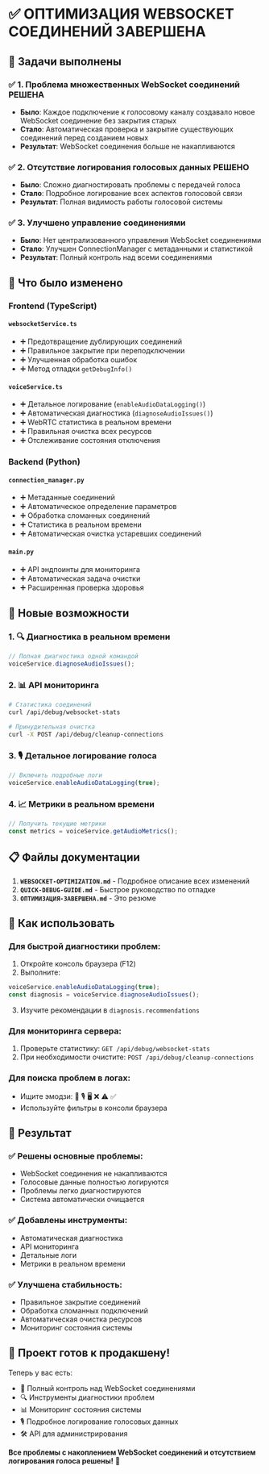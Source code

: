 # ✅ ОПТИМИЗАЦИЯ WEBSOCKET СОЕДИНЕНИЙ ЗАВЕРШЕНА

## 🎯 Задачи выполнены

### ✅ 1. Проблема множественных WebSocket соединений РЕШЕНА
- **Было**: Каждое подключение к голосовому каналу создавало новое WebSocket соединение без закрытия старых
- **Стало**: Автоматическая проверка и закрытие существующих соединений перед созданием новых
- **Результат**: WebSocket соединения больше не накапливаются

### ✅ 2. Отсутствие логирования голосовых данных РЕШЕНО  
- **Было**: Сложно диагностировать проблемы с передачей голоса
- **Стало**: Подробное логирование всех аспектов голосовой связи
- **Результат**: Полная видимость работы голосовой системы

### ✅ 3. Улучшено управление соединениями
- **Было**: Нет централизованного управления WebSocket соединениями
- **Стало**: Улучшен ConnectionManager с метаданными и статистикой
- **Результат**: Полный контроль над всеми соединениями

## 🔧 Что было изменено

### Frontend (TypeScript)

#### `websocketService.ts`
- ➕ Предотвращение дублирующих соединений
- ➕ Правильное закрытие при переподключении
- ➕ Улучшенная обработка ошибок
- ➕ Метод отладки `getDebugInfo()`

#### `voiceService.ts`
- ➕ Детальное логирование (`enableAudioDataLogging()`)
- ➕ Автоматическая диагностика (`diagnoseAudioIssues()`)
- ➕ WebRTC статистика в реальном времени
- ➕ Правильная очистка всех ресурсов
- ➕ Отслеживание состояния отключения

### Backend (Python)

#### `connection_manager.py`
- ➕ Метаданные соединений
- ➕ Автоматическое определение параметров
- ➕ Обработка сломанных соединений
- ➕ Статистика в реальном времени
- ➕ Автоматическая очистка устаревших соединений

#### `main.py`
- ➕ API эндпоинты для мониторинга
- ➕ Автоматическая задача очистки
- ➕ Расширенная проверка здоровья

## 🚀 Новые возможности

### 1. 🔍 Диагностика в реальном времени
```javascript
// Полная диагностика одной командой
voiceService.diagnoseAudioIssues();
```

### 2. 📊 API мониторинга  
```bash
# Статистика соединений
curl /api/debug/websocket-stats

# Принудительная очистка
curl -X POST /api/debug/cleanup-connections
```

### 3. 🎙️ Детальное логирование голоса
```javascript
// Включить подробные логи
voiceService.enableAudioDataLogging(true);
```

### 4. 📈 Метрики в реальном времени
```javascript
// Получить текущие метрики
const metrics = voiceService.getAudioMetrics();
```

## 📋 Файлы документации

1. **`WEBSOCKET-OPTIMIZATION.md`** - Подробное описание всех изменений
2. **`QUICK-DEBUG-GUIDE.md`** - Быстрое руководство по отладке
3. **`ОПТИМИЗАЦИЯ-ЗАВЕРШЕНА.md`** - Это резюме

## 🎯 Как использовать

### Для быстрой диагностики проблем:
1. Откройте консоль браузера (F12)
2. Выполните: 
```javascript
voiceService.enableAudioDataLogging(true);
const diagnosis = voiceService.diagnoseAudioIssues();
```
3. Изучите рекомендации в `diagnosis.recommendations`

### Для мониторинга сервера:
1. Проверьте статистику: `GET /api/debug/websocket-stats`
2. При необходимости очистите: `POST /api/debug/cleanup-connections`

### Для поиска проблем в логах:
- Ищите эмодзи: 🔔 🎙️ 🖥️ ❌ ⚠️ ✅
- Используйте фильтры в консоли браузера

## 🎉 Результат

### ✅ Решены основные проблемы:
- WebSocket соединения не накапливаются
- Голосовые данные полностью логируются
- Проблемы легко диагностируются
- Система автоматически очищается

### ✅ Добавлены инструменты:
- Автоматическая диагностика
- API мониторинга
- Детальные логи
- Метрики в реальном времени

### ✅ Улучшена стабильность:
- Правильное закрытие соединений
- Обработка сломанных подключений
- Автоматическая очистка ресурсов
- Мониторинг состояния системы

## 🚀 Проект готов к продакшену!

Теперь у вас есть:
- 🔧 Полный контроль над WebSocket соединениями
- 🔍 Инструменты диагностики проблем  
- 📊 Мониторинг состояния системы
- 🎙️ Подробное логирование голосовых данных
- 🛠️ API для администрирования

**Все проблемы с накоплением WebSocket соединений и отсутствием логирования голоса решены!** 🎊